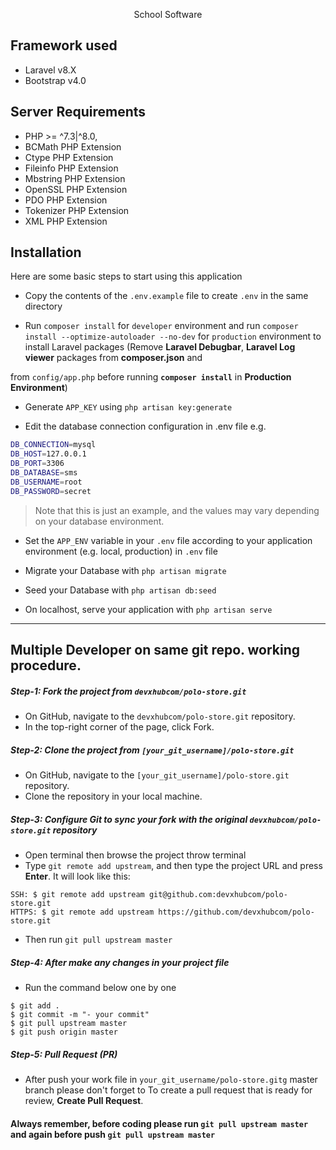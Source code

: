<p align="center">
School Software
</p>

## Framework used

- Laravel v8.X
- Bootstrap v4.0

## Server Requirements

- PHP >= ^7.3|^8.0,
- BCMath PHP Extension
- Ctype PHP Extension
- Fileinfo PHP Extension
- Mbstring PHP Extension
- OpenSSL PHP Extension
- PDO PHP Extension
- Tokenizer PHP Extension
- XML PHP Extension

## Installation
Here are some basic steps to start using this application

- Copy the contents of the `.env.example` file to create `.env` in the same directory

- Run `composer install` for `developer` environment and run `composer install --optimize-autoloader --no-dev` for `production` environment to install Laravel packages (Remove **Laravel Debugbar**, **Laravel Log viewer** packages from **composer.json** and

from `config/app.php` before running **`composer install`** in **Production Environment**)

- Generate `APP_KEY` using `php artisan key:generate`

- Edit the database connection configuration in .env file e.g.

```sh
DB_CONNECTION=mysql
DB_HOST=127.0.0.1
DB_PORT=3306
DB_DATABASE=sms
DB_USERNAME=root
DB_PASSWORD=secret
```

> Note that this is just an example, and the values may vary depending on your database environment.

- Set the `APP_ENV` variable in your `.env` file according to your application environment (e.g. local, production) in `.env` file

- Migrate your Database with `php artisan migrate`

- Seed your Database with `php artisan db:seed`

- On localhost, serve your application with `php artisan serve`
--------------------------------------------------------------------
## Multiple Developer on same git repo. working procedure.
##### Step-1: Fork the project from `devxhubcom/polo-store.git`
- On GitHub, navigate to the `devxhubcom/polo-store.git` repository.
- In the top-right corner of the page, click Fork.
##### Step-2: Clone the project from `[your_git_username]/polo-store.git`
- On GitHub, navigate to the `[your_git_username]/polo-store.git` repository.
- Clone the repository in your local machine.
##### Step-3: Configure Git to sync your fork with the original `devxhubcom/polo-store.git` repository
- Open terminal then browse the project throw terminal
- Type `git remote add upstream`, and then type the project URL and press <b>Enter</b>. It will look like this: <br>
```
SSH: $ git remote add upstream git@github.com:devxhubcom/polo-store.git
HTTPS: $ git remote add upstream https://github.com/devxhubcom/polo-store.git
```
- Then run `git pull upstream master`
##### Step-4: After make any changes in your project file
- Run the command below one by one
```
$ git add .
$ git commit -m "- your commit"
$ git pull upstream master
$ git push origin master
```
##### Step-5: Pull Request (PR)
- After push your work file in `your_git_username/polo-store.gitg` master branch please don't forget to To create a pull request that is ready for review, <b>Create Pull Request</b>.

#### Always remember, before coding please run `git pull upstream master` and again before push `git pull upstream master`

